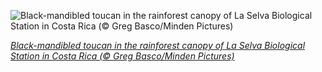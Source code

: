 
![Black-mandibled toucan in the rainforest canopy of La Selva Biological Station in Costa Rica (© Greg Basco/Minden Pictures)](https://cn.bing.com//th?id=OHR.ToucanRainforest_EN-US8174584515_1920x1080.jpg&rf=LaDigue_1920x1080.jpg&pid=hp)

*[Black-mandibled toucan in the rainforest canopy of La Selva Biological Station in Costa Rica (© Greg Basco/Minden Pictures)](https://www.bing.com/search?q=world+environment+day&form=hpcapt&filters=HpDate%3a%2220210605_0700%22)*
